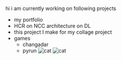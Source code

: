 hi i am currently working on following projects
- my portfolio
- HCR on NCC architecture on DL
- this project I make for my collage project
- games
    - changadar
    - pyrun
![cat](https://cdn.discordapp.com/attachments/1276969416617099295/1276969786840060120/Notes_240822_204913_4f8.jpg?ex=66cb764a&is=66ca24ca&hm=e353c083e4b5713cc377a3a60e9b5746493758553ca3eb1426665a1b0b97183a&)
![cat](https://cdn.discordapp.com/attachments/1276969416617099295/1276969786840060120/Notes_240822_204913_4f8.jpg?ex=66cc1f0a&is=66cacd8a&hm=3603093bd97b2291e95619127c9574bab62203d2eff9cb086391a24653d56103&)